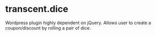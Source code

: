 # transcent.dice
Wordpress plugin highly dependent on jQuery. Allows user to create a coupon/discount by rolling a pair of dice.
